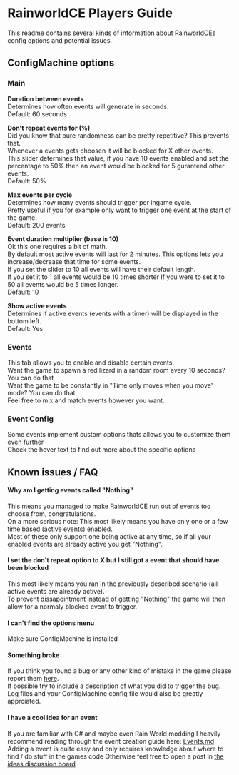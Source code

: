 ﻿# RainworldCE Players Guide
This readme contains several kinds of information about RainworldCEs config options and potential issues.
## ConfigMachine options
### Main
**Duration between events**  
Determines how often events will generate in seconds.  
Default: 60 seconds  

**Don't repeat events for (%)**  
Did you know that pure randomness can be pretty repetitive? This prevents that.  
Whenever a events gets choosen it will be blocked for X other events.  
This slider determines that value, if you have 10 events enabled and set the percentage to 50% then an event would be blocked for 5 guranteed other events.  
Default: 50%
  
**Max events per cycle**  
Determines how many events should trigger per ingame cycle.  
Pretty useful if you for example only want to trigger one event at the start of the game.  
Default: 200 events  

**Event duration multiplier (base is 10)**  
Ok this one requires a bit of math.  
By default most active events will last for 2 minutes. This options lets you increase/decrease that time for some events.  
If you set the slider to 10 all events will have their default length.  
If you set it to 1 all events would be 10 times shorter
If you were to set it to 50 all events would be 5 times longer.  
Default: 10  

**Show active events**  
Determines if active events (events with a timer) will be displayed in the bottom left.  
Default: Yes

### Events
This tab allows you to enable and disable certain events.  
Want the game to spawn a red lizard in a random room every 10 seconds? You can do that  
Want the game to be constantly in "Time only moves when you move" mode? You can do that  
Feel free to mix and match events however you want.

### Event Config
Some events implement custom options thats allows you to customize them even further  
Check the hover text to find out more about the specific options

## Known issues / FAQ
#### Why am I getting events called "Nothing"
This means you managed to make RainworldCE run out of events too choose from, congratulations.  
On a more serious note: This most likely means you have only one or a few time based (active events) enabled.  
Most of these only support one being active at any time, so if all your enabled events are already active you get "Nothing".
#### I set the don't repeat option to X but I still got a event that should have been blocked
This most likely means you ran in the previously described scenario (all active events are already active).  
To prevent dissapointment instead of getting "Nothing" the game will then allow for a normaly blocked event to trigger.
#### I can't find the options menu
Make sure ConfigMachine is installed
#### Something broke
If you think you found a bug or any other kind of mistake in the game please report them [here](https://github.com/Gamer025/RainworldCE/issues).  
If possible try to include a description of what you did to trigger the bug.  
Log files and your ConfigMachine config file would also be greatly apprciated.
#### I have a cool idea for an event
If you are familiar with C# and maybe even Rain World modding I heavily recommend reading through the event creation guide here: [Events.md](/Docs/events.md)  
Adding a event is quite easy and only requires knowledge about where to find / do stuff in the games code 
Otherwise feel free to open a post in [the ideas discussion board](https://github.com/Gamer025/RainworldCE/discussions/categories/ideas) 